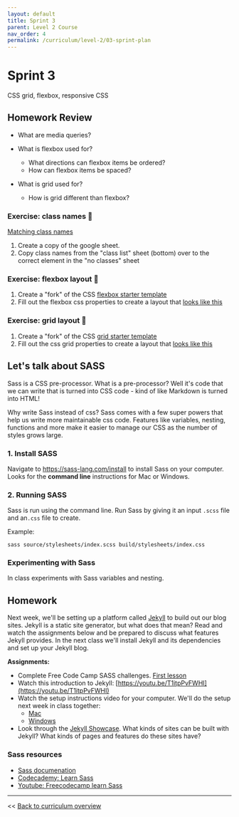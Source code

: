 ```yaml
---
layout: default
title: Sprint 3
parent: Level 2 Course
nav_order: 4
permalink: /curriculum/level-2/03-sprint-plan
---
```


# Sprint 3

CSS grid, flexbox, responsive CSS


## Homework Review

- What are media queries? 

- What is flexbox used for?
  - What directions can flexbox items be ordered? 
  - How can flexbox items be spaced? 
  
- What is grid used for? 
  - How is grid different than flexbox?
  
### Exercise: class names 📝

[Matching class names](https://docs.google.com/spreadsheets/d/1jhtMS3pUmA2Pj-Pt8Z_RJ80224rv1IVC1MPSkCryHZQ/edit?usp=sharing) 

1. Create a copy of the google sheet. 
1. Copy class names from the "class list" sheet (bottom) over to the correct element in the "no classes" sheet

### Exercise: flexbox layout 📝

1. Create a "fork" of the CSS [flexbox starter template](https://codepen.io/cocarson-the-lessful/pen/MWgxXya)
1. Fill out the flexbox css properties to create a layout that [looks like this](https://codepen.io/cocarson-the-lessful/full/qBWvKpp)

### Exercise: grid layout 📝

1. Create a "fork" of the CSS [grid starter template](https://codepen.io/cocarson-the-lessful/pen/RwbdJev?editors=1100)
1. Fill out the css grid properties to create a layout that [looks like this](https://codepen.io/cocarson-the-lessful/full/qBWvKpp)

## Let's talk about SASS

Sass is a CSS pre-processor. What is a pre-processor? Well it's code that we can write that is turned into CSS code - kind of like Markdown is turned into HTML! 

Why write Sass instead of css? Sass comes with a few super powers that help us write more maintainable css code. Features like variables, nesting, functions and more make it easier to manage our CSS as the number of styles grows large.

### 1. Install SASS

Navigate to https://sass-lang.com/install to install Sass on your computer. Looks for the **command line** instructions for Mac or Windows.

### 2. Running SASS

Sass is run using the command line. Run Sass by giving it an input `.scss` file and an`.css` file to create.

Example:

```
sass source/stylesheets/index.scss build/stylesheets/index.css
```

### Experimenting with Sass

In class experiments with Sass variables and nesting.


## Homework

Next week, we'll be setting up a platform called [Jekyll](https://jekyllrb.com) to build out our blog sites. Jekyll is a static site generator, but what does that mean? Read and watch the assignments below and be prepared to discuss what features Jekyll provides. In the next class we'll install Jekyll and its dependencies and set up your Jekyll blog.


**Assignments:**

- Complete Free Code Camp SASS challenges. [First lesson](https://learn.freecodecamp.org/front-end-libraries/sass)
- Watch this introduction to Jekyll: [https://youtu.be/T1itpPvFWHI](https://youtu.be/T1itpPvFWHI)
- Watch the setup instructions video for your computer. We'll do the setup next week in class together:
	- [Mac](https://youtu.be/WhrU9m82Wm8)
	- [Windows](https://youtu.be/LfP7Y9Ja6Qc)
- Look through the [Jekyll Showcase](https://jekyllrb.com/showcase/). What kinds of sites can be built with Jekyll? What kinds of pages and features do these sites have?

### Sass resources

- [Sass documenation](https://sass-lang.com/guide)
- [Codecademy: Learn Sass](https://www.codecademy.com/learn/learn-sass)
- [Youtube: Freecodecamp learn Sass](https://www.youtube.com/watch?v=_a5j7KoflTs)


---
<< [Back to curriculum overview](../level-2)
